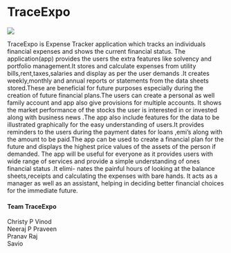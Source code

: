# **TraceExpo**

<img src="https://avatars.githubusercontent.com/u/105796065?s=200&v=4">


TraceExpo is Expense Tracker application which tracks an individuals financial expenses
and shows the current financial status. The application(app) provides the users
the extra features like solvency and portfolio management.It stores and calculate expenses from utility bills,rent,taxes,salaries and display as per the user
demands .It creates weekly,monthly and annual reports or statements from the
data sheets stored.These are beneficial for future purposes especially during the
creation of future financial plans.The users can create a personal as well family
account and app also give provisions for multiple accounts. It shows the market
performance of the stocks the user is interested in or invested along with business
news .The app also include features for the data to be illustrated graphically for
the easy understanding of users.It provides reminders to the users during the
payment dates for loans ,emi’s along with the amount to be paid.The app can
be used to create a financial plan for the future and displays the highest price
values of the assets of the person if demanded.
The app will be useful for everyone as it provides users with wide range of
services and provide a simple understanding of ones financial status .It elimi-
nates the painful hours of looking at the balance sheets,receipts and calculating
the expenses with bare hands. It acts as a manager as well as an assistant, helping in deciding better financial choices for the immediate future.
#### **Team TraceExpo**
Christy P Vinod<br>
Neeraj P Praveen<br>
Pranav Raj<br>
Savio
